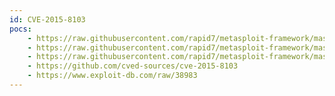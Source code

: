 ```yaml
---
id: CVE-2015-8103
pocs:
    - https://raw.githubusercontent.com/rapid7/metasploit-framework/master/modules/exploits/linux/misc/opennms_java_serialize.rb
    - https://raw.githubusercontent.com/rapid7/metasploit-framework/master/modules/exploits/linux/misc/jenkins_java_deserialize.rb
    - https://raw.githubusercontent.com/rapid7/metasploit-framework/master/modules/auxiliary/scanner/http/jenkins_command.rb
    - https://github.com/cved-sources/cve-2015-8103
    - https://www.exploit-db.com/raw/38983
---
```

